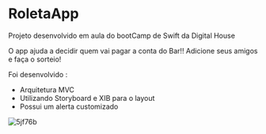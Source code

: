 # RoletaApp

Projeto desenvolvido em aula do bootCamp de Swift da Digital House

O app ajuda a decidir quem vai pagar a conta do Bar!! Adicione seus amigos e faça o sorteio!

Foi desenvolvido :

- Arquitetura MVC
- Utilizando Storyboard e XIB para o layout
- Possui um alerta customizado

![5jf76b](https://user-images.githubusercontent.com/22052855/129276994-b4f1adec-9bd7-4f11-90a2-88168ff413a0.gif)


